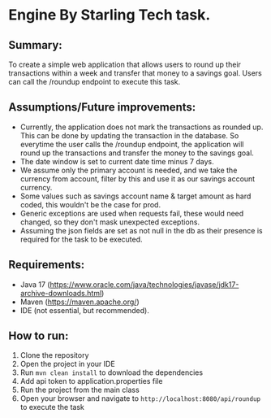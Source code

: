 # Engine By Starling Tech task.

## Summary:

To create a simple web application that allows users to round up their transactions within
a week and transfer that money to a savings goal. Users can call the /roundup endpoint to execute this task.

## Assumptions/Future improvements:

- Currently, the application does not mark the transactions as rounded up. This can be done by updating the transaction
  in the database.
  So everytime the user calls the /roundup endpoint, the application will round up the transactions and transfer the
  money to the savings goal.
- The date window is set to current date time minus 7 days.
- We assume only the primary account is needed, and we take the currency
  from account, filter by this and use it as our savings account currency.
- Some values such as savings account name & target amount as hard coded, this wouldn't be the case for prod.
- Generic exceptions are used when requests fail, these would need changed, so they don't mask unexpected exceptions.
- Assuming the json fields are set as not null in the db as their presence is required for the task to be executed.

## Requirements:

- Java 17 (https://www.oracle.com/java/technologies/javase/jdk17-archive-downloads.html)
- Maven (https://maven.apache.org/)
- IDE (not essential, but recommended).

## How to run:

1. Clone the repository
2. Open the project in your IDE
3. Run `mvn clean install` to download the dependencies
4. Add api token to application.properties file
5. Run the project from the main class
6. Open your browser and navigate to `http://localhost:8080/api/roundup` to execute the task